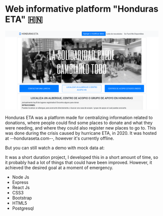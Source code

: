 # Web informative platform "Honduras ETA" 🇭🇳 

![Honduras ETA.](./extras/eta.png "Honduras ETA main page.")

Honduras ETA was a platform made for centralizing information related to donations, where people could find some places to donate and what they were needing, and where they could also register new places to go to. This was done during the crisis caused by hurricane ETA, in 2020. It was hosted at --honduraseta.com--, however it's currently offline.

But you can still watch a demo with mock data at: 

It was a short duration project, I developed this in a short amount of time, so it probably had a lot of things that could have been improved. However, it achieved the desired goal at a moment of emergency.

- Node Js
- Express
- React Js
- CSS3
- Bootstrap
- HTML5
- Postgresql
